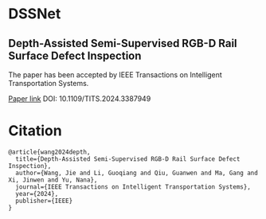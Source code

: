 DSSNet
===

Depth-Assisted Semi-Supervised RGB-D Rail Surface Defect Inspection
---
The paper has been accepted by IEEE Transactions on Intelligent Transportation Systems.

[Paper link](https://ieeexplore.ieee.org/abstract/document/10508233)  DOI: 10.1109/TITS.2024.3387949


Citation
===
```
@article{wang2024depth,
  title={Depth-Assisted Semi-Supervised RGB-D Rail Surface Defect Inspection},
  author={Wang, Jie and Li, Guoqiang and Qiu, Guanwen and Ma, Gang and Xi, Jinwen and Yu, Nana},
  journal={IEEE Transactions on Intelligent Transportation Systems},
  year={2024},
  publisher={IEEE}
}
```
